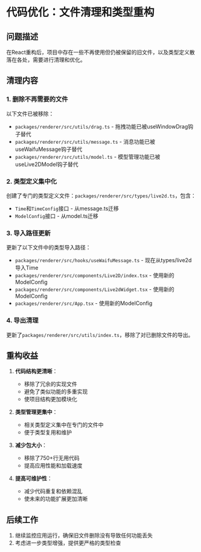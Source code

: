 # 代码优化：文件清理和类型重构

## 问题描述

在React重构后，项目中存在一些不再使用但仍被保留的旧文件，以及类型定义散落在各处，需要进行清理和优化。

## 清理内容

### 1. 删除不再需要的文件

以下文件已被移除：

- `packages/renderer/src/utils/drag.ts` - 拖拽功能已被useWindowDrag钩子替代
- `packages/renderer/src/utils/message.ts` - 消息功能已被useWaifuMessage钩子替代
- `packages/renderer/src/utils/model.ts` - 模型管理功能已被useLive2DModel钩子替代

### 2. 类型定义集中化

创建了专门的类型定义文件：`packages/renderer/src/types/live2d.ts`，包含：

- `Time`和`TimeConfig`接口 - 从message.ts迁移
- `ModelConfig`接口 - 从model.ts迁移

### 3. 导入路径更新

更新了以下文件中的类型导入路径：

- `packages/renderer/src/hooks/useWaifuMessage.ts` - 现在从types/live2d导入Time
- `packages/renderer/src/components/Live2D/index.tsx` - 使用新的ModelConfig
- `packages/renderer/src/components/Live2dWidget.tsx` - 使用新的ModelConfig
- `packages/renderer/src/App.tsx` - 使用新的ModelConfig

### 4. 导出清理

更新了`packages/renderer/src/utils/index.ts`，移除了对已删除文件的导出。

## 重构收益

1. **代码结构更清晰**：
   - 移除了冗余的实现文件
   - 避免了类似功能的多重实现
   - 使项目结构更加模块化

2. **类型管理更集中**：
   - 相关类型定义集中在专门的文件中
   - 便于类型复用和维护

3. **减少包大小**：
   - 移除了750+行无用代码
   - 提高应用性能和加载速度

4. **提高可维护性**：
   - 减少代码重复和依赖混乱
   - 使未来的功能扩展更加清晰

## 后续工作

1. 继续监控应用运行，确保旧文件删除没有导致任何功能丢失
2. 考虑进一步类型增强，提供更严格的类型检查 